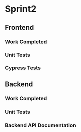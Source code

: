 # Sprint2
## Frontend

### Work Completed

### Unit Tests

### Cypress Tests

## Backend

### Work Completed

### Unit Tests

### Backend API Documentation
